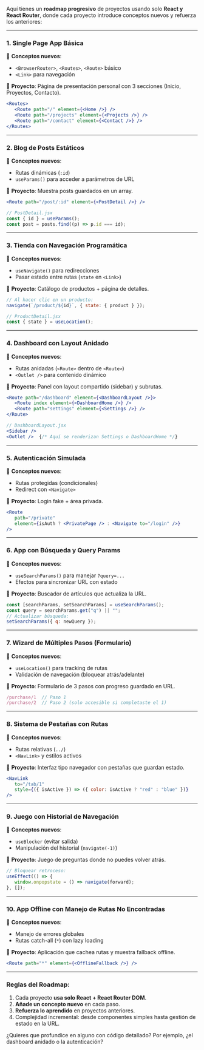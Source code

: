 Aquí tienes un **roadmap progresivo** de proyectos usando solo **React y React Router**, donde cada proyecto introduce conceptos nuevos y refuerza los anteriores:

---

### **1. Single Page App Básica**

📌 **Conceptos nuevos**:

-  `<BrowserRouter>`, `<Routes>`, `<Route>` básico
-  `<Link>` para navegación

🔨 **Proyecto**: Página de presentación personal con 3 secciones (Inicio, Proyectos, Contacto).

```jsx
<Routes>
   <Route path="/" element={<Home />} />
   <Route path="/projects" element={<Projects />} />
   <Route path="/contact" element={<Contact />} />
</Routes>
```

---

### **2. Blog de Posts Estáticos**

📌 **Conceptos nuevos**:

-  Rutas dinámicas (`:id`)
-  `useParams()` para acceder a parámetros de URL

🔨 **Proyecto**: Muestra posts guardados en un array.

```jsx
<Route path="/post/:id" element={<PostDetail />} />
```

```jsx
// PostDetail.jsx
const { id } = useParams();
const post = posts.find((p) => p.id === id);
```

---

### **3. Tienda con Navegación Programática**

📌 **Conceptos nuevos**:

-  `useNavigate()` para redirecciones
-  Pasar estado entre rutas (`state` en `<Link>`)

🔨 **Proyecto**: Catálogo de productos + página de detalles.

```jsx
// Al hacer clic en un producto:
navigate(`/product/${id}`, { state: { product } });
```

```jsx
// ProductDetail.jsx
const { state } = useLocation();
```

---

### **4. Dashboard con Layout Anidado**

📌 **Conceptos nuevos**:

-  Rutas anidadas (`<Route>` dentro de `<Route>`)
-  `<Outlet />` para contenido dinámico

🔨 **Proyecto**: Panel con layout compartido (sidebar) y subrutas.

```jsx
<Route path="/dashboard" element={<DashboardLayout />}>
   <Route index element={<DashboardHome />} />
   <Route path="settings" element={<Settings />} />
</Route>
```

```jsx
// DashboardLayout.jsx
<Sidebar />
<Outlet />  {/* Aquí se renderizan Settings o DashboardHome */}
```

---

### **5. Autenticación Simulada**

📌 **Conceptos nuevos**:

-  Rutas protegidas (condicionales)
-  Redirect con `<Navigate>`

🔨 **Proyecto**: Login fake + área privada.

```jsx
<Route
   path="/private"
   element={isAuth ? <PrivatePage /> : <Navigate to="/login" />}
/>
```

---

### **6. App con Búsqueda y Query Params**

📌 **Conceptos nuevos**:

-  `useSearchParams()` para manejar `?query=...`
-  Efectos para sincronizar URL con estado

🔨 **Proyecto**: Buscador de artículos que actualiza la URL.

```jsx
const [searchParams, setSearchParams] = useSearchParams();
const query = searchParams.get("q") || "";
// Actualizar búsqueda:
setSearchParams({ q: newQuery });
```

---

### **7. Wizard de Múltiples Pasos (Formulario)**

📌 **Conceptos nuevos**:

-  `useLocation()` para tracking de rutas
-  Validación de navegación (bloquear atrás/adelante)

🔨 **Proyecto**: Formulario de 3 pasos con progreso guardado en URL.

```jsx
/purchase/1  // Paso 1
/purchase/2  // Paso 2 (solo accesible si completaste el 1)
```

---

### **8. Sistema de Pestañas con Rutas**

📌 **Conceptos nuevos**:

-  Rutas relativas (`../`)
-  `<NavLink>` y estilos activos

🔨 **Proyecto**: Interfaz tipo navegador con pestañas que guardan estado.

```jsx
<NavLink
   to="/tab/1"
   style={({ isActive }) => ({ color: isActive ? "red" : "blue" })}
/>
```

---

### **9. Juego con Historial de Navegación**

📌 **Conceptos nuevos**:

-  `useBlocker` (evitar salida)
-  Manipulación del historial (`navigate(-1)`)

🔨 **Proyecto**: Juego de preguntas donde no puedes volver atrás.

```jsx
// Bloquear retroceso:
useEffect(() => {
   window.onpopstate = () => navigate(forward);
}, []);
```

---

### **10. App Offline con Manejo de Rutas No Encontradas**

📌 **Conceptos nuevos**:

-  Manejo de errores globales
-  Rutas catch-all (`*`) con lazy loading

🔨 **Proyecto**: Aplicación que cachea rutas y muestra fallback offline.

```jsx
<Route path="*" element={<OfflineFallback />} />
```

---

### **Reglas del Roadmap**:

1. Cada proyecto **usa solo React + React Router DOM**.
2. **Añade un concepto nuevo** en cada paso.
3. **Refuerza lo aprendido** en proyectos anteriores.
4. Complejidad incremental: desde componentes simples hasta gestión de estado en la URL.

¿Quieres que profundice en alguno con código detallado? Por ejemplo, ¿el dashboard anidado o la autenticación?
